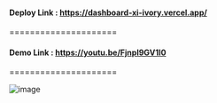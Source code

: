 #### Deploy Link : https://dashboard-xi-ivory.vercel.app/
=====================
#### Demo Link : https://youtu.be/Fjnpl9GV1I0
=====================

![image](https://github.com/Piyush289kumar/dashboard/assets/94155141/36d9bd3f-1776-409f-a1d1-7f0f7d63c59c)
